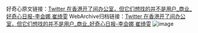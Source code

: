 好奇心原文链接：[Twitter 在香港开了间办公室，但它们想找的并不是用户_商业_好奇心日报-李会娜 崔绮雯](https://www.qdaily.com/articles/10326.html)
WebArchive归档链接：[Twitter 在香港开了间办公室，但它们想找的并不是用户_商业_好奇心日报-李会娜 崔绮雯](http://web.archive.org/web/20190623160130/https://www.qdaily.com/articles/10326.html)
![image](http://ww3.sinaimg.cn/large/007d5XDply1g3vw75xnrsj30u09z8x6q)